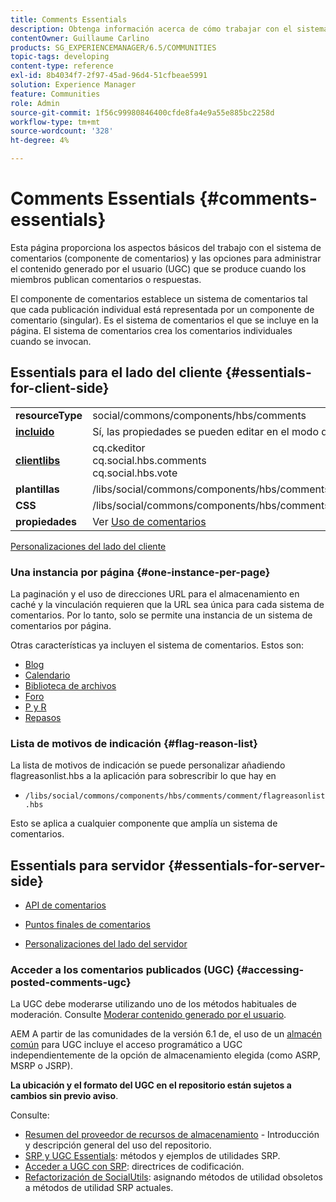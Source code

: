 ```yaml
---
title: Comments Essentials
description: Obtenga información acerca de cómo trabajar con el sistema de comentarios (componente Comentarios) y administrar el contenido generado por el usuario (UGC) en las publicaciones de los miembros de la comunidad.
contentOwner: Guillaume Carlino
products: SG_EXPERIENCEMANAGER/6.5/COMMUNITIES
topic-tags: developing
content-type: reference
exl-id: 8b4034f7-2f97-45ad-96d4-51cfbeae5991
solution: Experience Manager
feature: Communities
role: Admin
source-git-commit: 1f56c99980846400cfde8fa4e9a55e885bc2258d
workflow-type: tm+mt
source-wordcount: '328'
ht-degree: 4%

---
```


# Comments Essentials {#comments-essentials}

Esta página proporciona los aspectos básicos del trabajo con el sistema de comentarios (componente de comentarios) y las opciones para administrar el contenido generado por el usuario (UGC) que se produce cuando los miembros publican comentarios o respuestas.

El componente de comentarios establece un sistema de comentarios tal que cada publicación individual está representada por un componente de comentario (singular). Es el sistema de comentarios el que se incluye en la página. El sistema de comentarios crea los comentarios individuales cuando se invocan.

## Essentials para el lado del cliente {#essentials-for-client-side}

<table>
 <tbody>
  <tr>
   <td> <strong>resourceType</strong></td>
   <td> social/commons/components/hbs/comments</td>
  </tr>
  <tr>
   <td> <a href="scf.md#add-or-include-a-communities-component"><strong>incluido</strong></a></td>
   <td>Sí, las propiedades se pueden editar en el modo </i>design<i></td>
  </tr>
  <tr>
   <td> <a href="client-customize.md#clientlibs-for-scf"><strong>clientlibs</strong></a></td>
   <td>cq.ckeditor<br /> cq.social.hbs.comments<br /> cq.social.hbs.vote</td>
  </tr>
  <tr>
   <td> <strong>plantillas</strong></td>
   <td> /libs/social/commons/components/hbs/comments/comments.hbs<br /> </td>
  </tr>
  <tr>
   <td> <strong>CSS</strong></td>
   <td> /libs/social/commons/components/hbs/comments/clientlibs/commentsystem.css</td>
  </tr>
  <tr>
   <td><strong> propiedades</strong></td>
   <td> Ver <a href="comments.md">Uso de comentarios</a></td>
  </tr>
 </tbody>
</table>

[Personalizaciones del lado del cliente](client-customize.md)

### Una instancia por página {#one-instance-per-page}

La paginación y el uso de direcciones URL para el almacenamiento en caché y la vinculación requieren que la URL sea única para cada sistema de comentarios. Por lo tanto, solo se permite una instancia de un sistema de comentarios por página.

Otras características ya incluyen el sistema de comentarios. Estos son:

* [Blog](blog-developer-basics.md)
* [Calendario](calendar-basics-for-developers.md)
* [Biblioteca de archivos](essentials-file-library.md)
* [Foro](essentials-forum.md)
* [P y R](qna-essentials.md)
* [Repasos](reviews-basics.md)

### Lista de motivos de indicación {#flag-reason-list}

La lista de motivos de indicación se puede personalizar añadiendo flagreasonlist.hbs a la aplicación para sobrescribir lo que hay en

* `/libs/social/commons/components/hbs/comments/comment/flagreasonlist.hbs`

Esto se aplica a cualquier componente que amplía un sistema de comentarios.

## Essentials para servidor {#essentials-for-server-side}

* [API de comentarios](https://developer.adobe.com/experience-manager/reference-materials/6-5/javadoc/com/adobe/cq/social/commons/comments/api/package-summary.html)

* [Puntos finales de comentarios](https://developer.adobe.com/experience-manager/reference-materials/6-5/javadoc/com/adobe/cq/social/commons/comments/endpoints/package-summary.html)

* [Personalizaciones del lado del servidor](server-customize.md)

### Acceder a los comentarios publicados (UGC) {#accessing-posted-comments-ugc}

La UGC debe moderarse utilizando uno de los métodos habituales de moderación.
Consulte [Moderar contenido generado por el usuario](moderate-ugc.md).

AEM A partir de las comunidades de la versión 6.1 de, el uso de un [almacén común](working-with-srp.md) para UGC incluye el acceso programático a UGC independientemente de la opción de almacenamiento elegida (como ASRP, MSRP o JSRP).

**La ubicación y el formato del UGC en el repositorio están sujetos a cambios sin previo aviso**.

Consulte:

* [Resumen del proveedor de recursos de almacenamiento](srp.md) - Introducción y descripción general del uso del repositorio.
* [SRP y UGC Essentials](srp-and-ugc.md): métodos y ejemplos de utilidades SRP.
* [Acceder a UGC con SRP](accessing-ugc-with-srp.md): directrices de codificación.
* [Refactorización de SocialUtils](socialutils.md): asignando métodos de utilidad obsoletos a métodos de utilidad SRP actuales.
